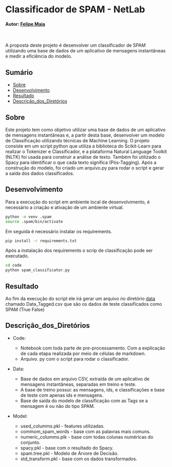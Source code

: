 # Classificador de SPAM - NetLab

#### Autor: [Felipe Maia](https://www.linkedin.com/in/felipe-b-maia/)

<br/>

A proposta deste projeto é desenvolver um classificador de SPAM utilizando uma base de dados de um aplicativo de mensagens instantâneas e medir a eficiência do modelo.

## Sumário

- [Sobre](#sobre)
- [Desenvolvimento](#desenvolvimento)
- [Resultado](#resultado)
- [Descrição_dos_Diretórios](#descrição_dos_diretórios)

## Sobre

Este projeto tem como objetivo utilizar uma base de dados de um aplicativo de mensagens instantâneas e, a partir desta base, desenvolver um modelo de Classificação utilizando técnicas de Machine Learning. O projeto consiste em um script python que utiliza a biblioteca do Scikit-Learn para realizar o Tokenizer e Classificador, e a plataforma Natural Language Toolkit (NLTK) foi usada para construir a análise de texto. Também foi utilizado o Spacy para identificar o que cada texto significa (Pós-Tagging). Após a construção do modelo, foi criado um arquivo.py para rodar o script e gerar a saída dos dados classificados.

## Desenvolvimento

Para a execução do script em ambiente local de desenvolvimento, é necessário a criação e ativação de um ambiente virtual.

```bash
python -m venv .spam
source .spam/bin/activate
```

Em seguida é necessário instalar os requirements.

```bash
pip install -r requirements.txt
```

Após a instalação dos requirements o scrip de classificação pode ser executado.

```bash
cd code
python spam_classificator.py
```

## Resultado

Ao fim da execução do script ele irá gerar um arquivo no diretório [data](./data) chamado Data_Tagged.csv que são os dados de teste classificados como SPAM (True False)

## Descrição_dos_Diretórios

- Code:
  - Notebook com toda parte de pre-processamento. Com a explicação de cada etapa realizada por meio de células de markdown.
  - Arquivo. py com o script para rodar o classificador.

- Data:
  - Base de dados em arquivo CSV, extraída de um aplicativo de mensagens instantâneas, separadas em treino e teste.
  - A base de treino possui: as mensagens, ids, e classificações e base de teste com apenas ids e mensagens.
  - Base de saída do modelo de classificação com as Tags se a mensagem é ou não do tipo SPAM.

- Model:
  - used_columms.pkl - features utilizadas.  
  - commom_spam_words - base com as palavras mais comuns.  
  - numeric_columms.plk - base com todas colunas numéricas do conjunto.  
  - spacy.pkl - base com o resultado do Spacy.  
  - spam.tree.pkl - Modelo de Árvore de Decisão.  
  - std_transform.pkl - base com os dados transformados.
